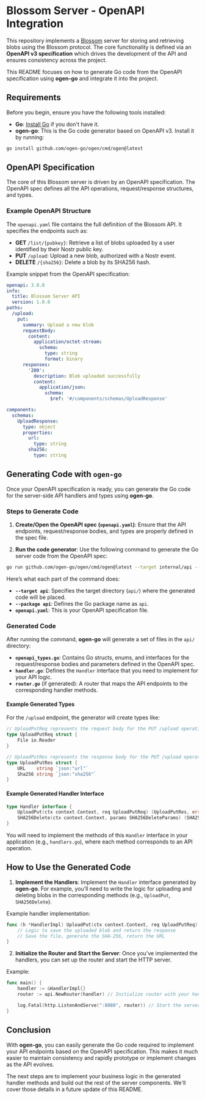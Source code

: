 # Blossom Server - OpenAPI Integration

This repository implements a [Blossom](https://github.com/hzrd149/blossom) server for storing and retrieving blobs using the Blossom protocol. The core functionality is defined via an **OpenAPI v3 specification** which drives the development of the API and ensures consistency across the project.

This README focuses on how to generate Go code from the OpenAPI specification using **ogen-go** and integrate it into the project.

## Requirements

Before you begin, ensure you have the following tools installed:

- **Go**: [Install Go](https://golang.org/doc/install) if you don't have it.
- **ogen-go**: This is the Go code generator based on OpenAPI v3. Install it by running:

```bash
go install github.com/ogen-go/ogen/cmd/ogen@latest
```

## OpenAPI Specification

The core of this Blossom server is driven by an OpenAPI specification. The OpenAPI spec defines all the API operations, request/response structures, and types.

### Example OpenAPI Structure

The `openapi.yaml` file contains the full definition of the Blossom API. It specifies the endpoints such as:

- **GET** `/list/{pubkey}`: Retrieve a list of blobs uploaded by a user identified by their Nostr public key.
- **PUT** `/upload`: Upload a new blob, authorized with a Nostr event.
- **DELETE** `/{sha256}`: Delete a blob by its SHA256 hash.

Example snippet from the OpenAPI specification:

```yaml
openapi: 3.0.0
info:
  title: Blossom Server API
  version: 1.0.0
paths:
  /upload:
    put:
      summary: Upload a new blob
      requestBody:
        content:
          application/octet-stream:
            schema:
              type: string
              format: binary
      responses:
        '200':
          description: Blob uploaded successfully
          content:
            application/json:
              schema:
                $ref: '#/components/schemas/UploadResponse'

components:
  schemas:
    UploadResponse:
      type: object
      properties:
        url:
          type: string
        sha256:
          type: string
```

## Generating Code with `ogen-go`

Once your OpenAPI specification is ready, you can generate the Go code for the server-side API handlers and types using **ogen-go**.

### Steps to Generate Code

1. **Create/Open the OpenAPI spec (`openapi.yaml`)**: Ensure that the API endpoints, request/response bodies, and types are properly defined in the spec file.

2. **Run the code generator**: Use the following command to generate the Go server code from the OpenAPI spec:

```bash
go run github.com/ogen-go/ogen/cmd/ogen@latest --target internal/api --clean target-path
```

Here’s what each part of the command does:
- **`--target api`**: Specifies the target directory (`api/`) where the generated code will be placed.
- **`--package api`**: Defines the Go package name as `api`.
- **`openapi.yaml`**: This is your OpenAPI specification file.

### Generated Code

After running the command, **ogen-go** will generate a set of files in the `api/` directory:

- **`openapi_types.go`**: Contains Go structs, enums, and interfaces for the request/response bodies and parameters defined in the OpenAPI spec.
- **`handler.go`**: Defines the `Handler` interface that you need to implement for your API logic.
- **`router.go`** (if generated): A router that maps the API endpoints to the corresponding handler methods.

#### Example Generated Types

For the `/upload` endpoint, the generator will create types like:

```go
// UploadPutReq represents the request body for the PUT /upload operation.
type UploadPutReq struct {
    File io.Reader
}

// UploadPutRes represents the response body for the PUT /upload operation.
type UploadPutRes struct {
    URL    string `json:"url"`
    Sha256 string `json:"sha256"`
}
```

#### Example Generated Handler Interface

```go
type Handler interface {
    UploadPut(ctx context.Context, req UploadPutReq) (UploadPutRes, error)
    SHA256Delete(ctx context.Context, params SHA256DeleteParams) (SHA256DeleteRes, error)
}
```

You will need to implement the methods of this `Handler` interface in your application (e.g., `handlers.go`), where each method corresponds to an API operation.

## How to Use the Generated Code

1. **Implement the Handlers**: Implement the `Handler` interface generated by **ogen-go**. For example, you’ll need to write the logic for uploading and deleting blobs in the corresponding methods (e.g., `UploadPut`, `SHA256Delete`).

Example handler implementation:

```go
func (h *HandlerImpl) UploadPut(ctx context.Context, req UploadPutReq) (UploadPutRes, error) {
    // Logic to save the uploaded blob and return the response
    // Save the file, generate the SHA-256, return the URL
}
```

2. **Initialize the Router and Start the Server**: Once you’ve implemented the handlers, you can set up the router and start the HTTP server.

Example:

```go
func main() {
    handler := &HandlerImpl{}
    router := api.NewRouter(handler) // Initialize router with your handler

    log.Fatal(http.ListenAndServe(":8080", router)) // Start the server
}
```

## Conclusion

With **ogen-go**, you can easily generate the Go code required to implement your API endpoints based on the OpenAPI specification. This makes it much easier to maintain consistency and rapidly prototype or implement changes as the API evolves.

The next steps are to implement your business logic in the generated handler methods and build out the rest of the server components. We'll cover those details in a future update of this README.

